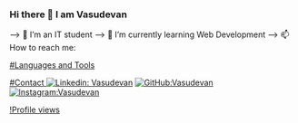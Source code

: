 ### Hi there 👋 I am Vasudevan 

<!--
**vasu312/vasu312** is a ✨ _special_ ✨ repository because its `README.md` (this file) appears on your GitHub profile.

Here are some ideas to get you started:

- 🔭 I’m an IT student
- 🌱 I’m currently learning Web Development , 
- 👯 I’m looking to collaborate on ...
- 🤔 I’m looking for help with ...
- 💬 Ask me about ...
- 📫 How to reach me: @vasu_3122
- 😄 Pronouns: ...;
- ⚡ Fun fact: ...
-->
--> 🔭 I’m an IT student
--> 🌱 I’m currently learning Web Development 
--> 📫 How to reach me: <a href= "https://www.instagram.com/vasu_3122/">

#Languages and Tools
  
#Contact
[![Linkedin: Vasudevan](https://img.shields.io/badge/-Vasudevan-blue?style=flat-square&logo=Linkedin&logoColor=white&link=https://www.linkedin.com/in/Vasudevan/)](https://www.linkedin.com/in/Vasudevan-r-869b47211/)
[![GitHub:Vasudevan ](https://img.shields.io/github/followers/vasu312?label=follow&style=social)](https://github.com/vasu312)
[![Instagram:Vasudevan ](https://img.shields.io/instagram/followers/vasu_3122?label=follow&style=social)](https://instagram.com/vasu_3122)

  
[!Profile views](https://gpvc.arturio.dev/vasu312)

